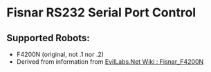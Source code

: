 # Fisnar RS232 Serial Port Control

## Supported Robots:

- F4200N (original, not .1 nor .2)
- Derived from information from [EvilLabs.Net Wiki : Fisnar_F4200N](http://www.evillabs.net/index.php/Fisnar_F4200N)
